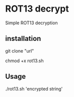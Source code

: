 # ROT13 decrypt
Simple ROT13 decryption

## installation
git clone "url"

chmod +x rot13.sh

## Usage
./rot13.sh 'encrypted string'
